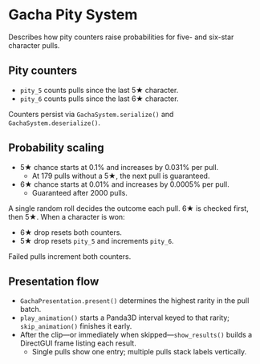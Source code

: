 # Gacha Pity System

Describes how pity counters raise probabilities for five- and six-star character pulls.

## Pity counters
- `pity_5` counts pulls since the last 5★ character.
- `pity_6` counts pulls since the last 6★ character.

Counters persist via `GachaSystem.serialize()` and `GachaSystem.deserialize()`.

## Probability scaling
- 5★ chance starts at 0.1% and increases by 0.031% per pull.
  - At 179 pulls without a 5★, the next pull is guaranteed.
- 6★ chance starts at 0.01% and increases by 0.0005% per pull.
  - Guaranteed after 2000 pulls.

A single random roll decides the outcome each pull. 6★ is checked first, then 5★. When a character is won:

- 6★ drop resets both counters.
- 5★ drop resets `pity_5` and increments `pity_6`.

Failed pulls increment both counters.

## Presentation flow
- `GachaPresentation.present()` determines the highest rarity in the pull batch.
- `play_animation()` starts a Panda3D interval keyed to that rarity; `skip_animation()` finishes it early.
- After the clip—or immediately when skipped—`show_results()` builds a DirectGUI frame listing each result.
  - Single pulls show one entry; multiple pulls stack labels vertically.

